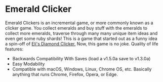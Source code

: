 # Emerald Clicker
Emerald Clickers is an incremental game, or more commonly known as a clicker game. You collect emeralds and buy stuff with the emeralds to collect more emeralds, traverse through many many unique item ideas and even get some ruby shards! This is a game that started out as a funny idea a spin-off of [Eli's Diamond Clicker.](https://edca.w3spaces.com) Now, this game is no joke.
Quality of life features:
- Backwards Compatibility With Saves (load a v1.5.0a save to v1.3.0a)
- Easy Modability
- Compatible with macOS, Windows, Linux, Chrome OS, etc. Basically anything that runs Chrome, Firefox, Opera, or Edge.
